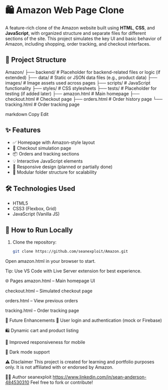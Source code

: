 # 🛍️ Amazon Web Page Clone

A feature-rich clone of the Amazon website built using **HTML**, **CSS**, and **JavaScript**, with organized structure and separate files for different sections of the site. This project simulates the key UI and basic behavior of Amazon, including shopping, order tracking, and checkout interfaces.

## 📂 Project Structure

Amazon/
├── backend/ # Placeholder for backend-related files or logic (if extended)
├── data/ # Static or JSON data files (e.g., product data)
├── images/ # Image assets used across pages
├── scripts/ # JavaScript functionality
├── styles/ # CSS stylesheets
├── tests/ # Placeholder for testing (if added later)
├── amazon.html # Main homepage
├── checkout.html # Checkout page
├── orders.html # Order history page
└── tracking.html # Order tracking page

markdown
Copy
Edit

## ✨ Features

- ✅ Homepage with Amazon-style layout
- 🛒 Checkout simulation page
- 📦 Orders and tracking sections
- 💡 Interactive JavaScript elements
- 📱 Responsive design (planned or partially done)
- 🔧 Modular folder structure for scalability

## 🛠️ Technologies Used

- HTML5  
- CSS3 (Flexbox, Grid)  
- JavaScript (Vanilla JS)

## 🚀 How to Run Locally

1. Clone the repository:
   ```bash
   git clone https://github.com/seanexploit/Amazon.git
Open amazon.html in your browser to start.

Tip: Use VS Code with Live Server extension for best experience.

🌐 Pages
amazon.html – Main homepage UI

checkout.html – Simulated checkout page

orders.html – View previous orders

tracking.html – Order tracking page

📌 Future Enhancements
🔐 User login and authentication (mock or Firebase)

🛍️ Dynamic cart and product listing

📱 Improved responsiveness for mobile

🌙 Dark mode support

⚠️ Disclaimer
This project is created for learning and portfolio purposes only. It is not affiliated with or endorsed by Amazon.

👨‍💻 Author
seanexploit
https://www.linkedin.com/in/sean-anderson-484530310
Feel free to fork or contribute!

